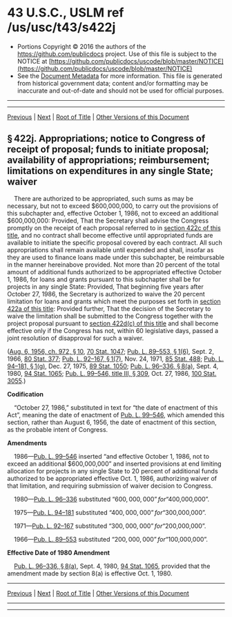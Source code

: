 ---
---

# 43 U.S.C., USLM ref /us/usc/t43/s422j

* Portions Copyright © 2016 the authors of the https://github.com/publicdocs project.
  Use of this file is subject to the NOTICE at [https://github.com/publicdocs/uscode/blob/master/NOTICE](https://github.com/publicdocs/uscode/blob/master/NOTICE)
* See the [Document Metadata](././../../../../..//README.md) for more information.
  This file is generated from historical government data; content and/or formatting may be inaccurate and out-of-date and should not be used for official purposes.

----------
----------

[Previous](./../../../../..//us/usc/t43/ch12/schIV/m__us_usc_t43_s422i.md) | [Next](./../../../../..//us/usc/t43/ch12/schIV/m__us_usc_t43_s422k.md) | [Root of Title](./../../../../../) | [Other Versions of this Document](https://publicdocs.github.io/go/links?ns=uslm&ref=%2Fus%2Fusc%2Ft43%2Fs422j)

## § 422j. Appropriations; notice to Congress of receipt of proposal; funds to initiate proposal; availability of appropriations; reimbursement; limitations on expenditures in any single State; waiver

    There are authorized to be appropriated, such sums as may be necessary, but not to exceed $600,000,000, to carry out the provisions of this subchapter and, effective October 1, 1986, not to exceed an additional $600,000,000: Provided, That the Secretary shall advise the Congress promptly on the receipt of each proposal referred to in [section 422c of this title][/us/usc/t43/s422c], and no contract shall become effective until appropriated funds are available to initiate the specific proposal covered by each contract. All such appropriations shall remain available until expended and shall, insofar as they are used to finance loans made under this subchapter, be reimbursable in the manner hereinabove provided. Not more than 20 percent of the total amount of additional funds authorized to be appropriated effective October 1, 1986, for loans and grants pursuant to this subchapter shall be for projects in any single State: Provided, That beginning five years after October 27, 1986, the Secretary is authorized to waive the 20 percent limitation for loans and grants which meet the purposes set forth in [section 422a of this title][/us/usc/t43/s422a]: Provided further, That the decision of the Secretary to waive the limitation shall be submitted to the Congress together with the project proposal pursuant to [section 422d(c) of this title][/us/usc/t43/s422d/c] and shall become effective only if the Congress has not, within 60 legislative days, passed a joint resolution of disapproval for such a waiver.

([Aug. 6, 1956, ch. 972, § 10][/us/act/1956-08-06/ch972/s10], [70 Stat. 1047][/us/stat/70/1047]; [Pub. L. 89–553, § 1(6)][/us/pl/89/553/s1/6], Sept. 2, 1966, [80 Stat. 377][/us/stat/80/377]; [Pub. L. 92–167, § 1(7)][/us/pl/92/167/s1/7], Nov. 24, 1971, [85 Stat. 488][/us/stat/85/488]; [Pub. L. 94–181, § 1(g)][/us/pl/94/181/s1/g], Dec. 27, 1975, [89 Stat. 1050][/us/stat/89/1050]; [Pub. L. 96–336, § 8(a)][/us/pl/96/336/s8/a], Sept. 4, 1980, [94 Stat. 1065][/us/stat/94/1065]; [Pub. L. 99–546, title III, § 309][/us/pl/99/546/s309], Oct. 27, 1986, [100 Stat. 3055][/us/stat/100/3055].)

 __Codification__ 

    “October 27, 1986,” substituted in text for “the date of enactment of this Act”, meaning the date of enactment of [Pub. L. 99–546][/us/pl/99/546], which amended this section, rather than August 6, 1956, the date of enactment of this section, as the probable intent of Congress.

 __Amendments__ 

    1986—[Pub. L. 99–546][/us/pl/99/546] inserted “and effective October 1, 1986, not to exceed an additional $600,000,000” and inserted provisions at end limiting allocation for projects in any single State to 20 percent of additional funds authorized to be appropriated effective Oct. 1, 1986, authorizing waiver of that limitation, and requiring submission of waiver decision to Congress.

    1980—[Pub. L. 96–336][/us/pl/96/336] substituted “$600,000,000” for “$400,000,000”.

    1975—[Pub. L. 94–181][/us/pl/94/181] substituted “$400,000,000” for “$300,000,000”.

    1971—[Pub. L. 92–167][/us/pl/92/167] substituted “$300,000,000” for “$200,000,000”.

    1966—[Pub. L. 89–553][/us/pl/89/553] substituted “$200,000,000” for “$100,000,000”.

 __Effective Date of 1980 Amendment__ 

    [Pub. L. 96–336, § 8(a)][/us/pl/96/336/s8/a], Sept. 4, 1980, [94 Stat. 1065][/us/stat/94/1065], provided that the amendment made by section 8(a) is effective Oct. 1, 1980.

----------

[Previous](./../../../../..//us/usc/t43/ch12/schIV/m__us_usc_t43_s422i.md) | [Next](./../../../../..//us/usc/t43/ch12/schIV/m__us_usc_t43_s422k.md) | [Root of Title](./../../../../../) | [Other Versions of this Document](https://publicdocs.github.io/go/links?ns=uslm&ref=%2Fus%2Fusc%2Ft43%2Fs422j)

----------
----------

[/us/usc/t43/s422c]: https://publicdocs.github.io/go/links?ns=uslm&ref=%2Fus%2Fusc%2Ft43%2Fs422c
[/us/usc/t43/s422a]: https://publicdocs.github.io/go/links?ns=uslm&ref=%2Fus%2Fusc%2Ft43%2Fs422a
[/us/usc/t43/s422d/c]: https://publicdocs.github.io/go/links?ns=uslm&ref=%2Fus%2Fusc%2Ft43%2Fs422d%2Fc
[/us/act/1956-08-06/ch972/s10]: https://publicdocs.github.io/go/links?ns=uslm&ref=%2Fus%2Fact%2F1956-08-06%2Fch972%2Fs10
[/us/stat/70/1047]: https://publicdocs.github.io/go/links?ns=uslm&ref=%2Fus%2Fstat%2F70%2F1047
[/us/pl/89/553/s1/6]: https://publicdocs.github.io/go/links?ns=uslm&ref=%2Fus%2Fpl%2F89%2F553%2Fs1%2F6
[/us/stat/80/377]: https://publicdocs.github.io/go/links?ns=uslm&ref=%2Fus%2Fstat%2F80%2F377
[/us/pl/92/167/s1/7]: https://publicdocs.github.io/go/links?ns=uslm&ref=%2Fus%2Fpl%2F92%2F167%2Fs1%2F7
[/us/stat/85/488]: https://publicdocs.github.io/go/links?ns=uslm&ref=%2Fus%2Fstat%2F85%2F488
[/us/pl/94/181/s1/g]: https://publicdocs.github.io/go/links?ns=uslm&ref=%2Fus%2Fpl%2F94%2F181%2Fs1%2Fg
[/us/stat/89/1050]: https://publicdocs.github.io/go/links?ns=uslm&ref=%2Fus%2Fstat%2F89%2F1050
[/us/pl/96/336/s8/a]: https://publicdocs.github.io/go/links?ns=uslm&ref=%2Fus%2Fpl%2F96%2F336%2Fs8%2Fa
[/us/stat/94/1065]: https://publicdocs.github.io/go/links?ns=uslm&ref=%2Fus%2Fstat%2F94%2F1065
[/us/pl/99/546/s309]: https://publicdocs.github.io/go/links?ns=uslm&ref=%2Fus%2Fpl%2F99%2F546%2Fs309
[/us/stat/100/3055]: https://publicdocs.github.io/go/links?ns=uslm&ref=%2Fus%2Fstat%2F100%2F3055
[/us/pl/99/546]: https://publicdocs.github.io/go/links?ns=uslm&ref=%2Fus%2Fpl%2F99%2F546
[/us/pl/99/546]: https://publicdocs.github.io/go/links?ns=uslm&ref=%2Fus%2Fpl%2F99%2F546
[/us/pl/96/336]: https://publicdocs.github.io/go/links?ns=uslm&ref=%2Fus%2Fpl%2F96%2F336
[/us/pl/94/181]: https://publicdocs.github.io/go/links?ns=uslm&ref=%2Fus%2Fpl%2F94%2F181
[/us/pl/92/167]: https://publicdocs.github.io/go/links?ns=uslm&ref=%2Fus%2Fpl%2F92%2F167
[/us/pl/89/553]: https://publicdocs.github.io/go/links?ns=uslm&ref=%2Fus%2Fpl%2F89%2F553
[/us/pl/96/336/s8/a]: https://publicdocs.github.io/go/links?ns=uslm&ref=%2Fus%2Fpl%2F96%2F336%2Fs8%2Fa
[/us/stat/94/1065]: https://publicdocs.github.io/go/links?ns=uslm&ref=%2Fus%2Fstat%2F94%2F1065


